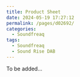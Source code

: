 ```yaml
---
title: Product Sheet
date: 2024-05-19 17:27:12
permalink: /pages/d02692/
categories: 
  - Soundfreaq
tags: 
  - Soundfreaq
  - Sound Rise DAB
---
```


To be added...
